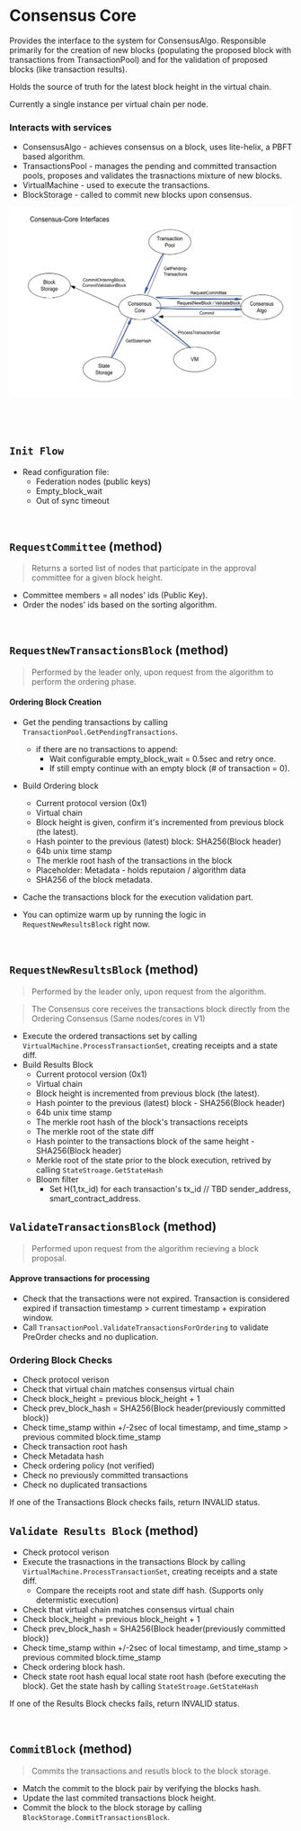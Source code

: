 # Consensus Core

Provides the interface to the system for ConsensusAlgo. Responsible primarily for the creation of new blocks (populating the proposed block with transactions from TransactionPool) and for the validation of proposed blocks (like transaction results).

Holds the source of truth for the latest block height in the virtual chain.

Currently a single instance per virtual chain per node.

### Interacts with services

* ConsensusAlgo - achieves consensus on a block, uses lite-helix, a PBFT based algorithm.
* TransactionsPool - manages the pending and committed transaction pools, proposes and validates the trasnactions mixture of new blocks.
* VirtualMachine - used to execute the transactions.
* BlockStorage - called to commit new blocks upon consensus.

![alt text][consensus_core_interfaces] <br/><br/>

[consensus_core_interfaces]: consensus_core_interfaces.png "Consensus - Core Interfaces"

&nbsp;
## `Init Flow`
* Read configuration file:
  * Federation nodes (public keys)
  * Empty_block_wait
  * Out of sync timeout

&nbsp;
## `RequestCommittee` (method)

> Returns a sorted list of nodes that participate in the approval committee for a given block height.
* Committee members = all nodes' ids (Public Key).
* Order the nodes' ids based on the sorting algorithm.

&nbsp;
## `RequestNewTransactionsBlock` (method)

> Performed by the leader only, upon request from the algorithm to perform the ordering phase.

#### Ordering Block Creation
* Get the pending transactions by calling `TransactionPool.GetPendingTransactions`.
  * if there are no transactions to append:
    * Wait configurable empty_block_wait = 0.5sec and retry once.
    * If still empty continue with an empty block (# of transaction = 0).
* Build Ordering block
  * Current protocol version (0x1)
  * Virtual chain
  * Block height is given, confirm it's incremented from previous block (the latest).
  * Hash pointer to the previous (latest) block: SHA256(Block header)
  * 64b unix time stamp
  * The merkle root hash of the transactions in the block
  * Placeholder: Metadata - holds reputaion / algorithm data
  * SHA256 of the block metadata.

* Cache the transactions block for the execution validation part.
* You can optimize warm up by running the logic in `RequestNewResultsBlock` right now.

&nbsp;
## `RequestNewResultsBlock` (method)

> Performed by the leader only, upon request from the algorithm.

> The Consensus core receives the transactions block directly from the Ordering Consensus (Same nodes/cores in V1)
* Execute the ordered transactions set by calling `VirtualMachine.ProcessTransactionSet`, creating receipts and a state diff.
* Build Results Block
  * Current protocol version (0x1)
  * Virtual chain
  * Block height is incremented from previous block (the latest).
  * Hash pointer to the previous (latest) block - SHA256(Block header)
  * 64b unix time stamp
  * The merkle root hash of the block's transactions receipts
  * The merkle root of the state diff
  * Hash pointer to the transactions block of the same height - SHA256(Block header)
  * Merkle root of the state prior to the block execution, retrived by calling `StateStroage.GetStateHash`
  * Bloom filter
    * Set H(1,tx_id) for each transaction's tx_id // TBD sender_address, smart_contract_address.

## `ValidateTransactionsBlock` (method)
> Performed upon request from the algorithm recieving a block proposal.

#### Approve transactions for processing
* Check that the transactions were not expired. Transaction is considered expired if transaction timestamp > current timestamp + expiration window.
* Call `TransactionPool.ValidateTransactionsForOrdering` to validate PreOrder checks and no duplication.

### Ordering Block Checks
* Check protocol verison
* Check that virtual chain matches consensus virtual chain
* Check block_height = previous block_height + 1
* Check prev_block_hash = SHA256(Block header(previously committed block))
* Check time_stamp within +/-2sec of local timestamp, and time_stamp > previous commited block.time_stamp
* Check transaction root hash
* Check Metadata hash
* Check ordering policy (not verified)
* Check no previously committed transactions
* Check no duplicated transactions

If one of the Transactions Block checks fails, return INVALID status.

## `Validate Results Block` (method)
* Check protocol verison
* Execute the trasnactions in the transactions Block by calling `VirtualMachine.ProcessTransactionSet`, creating receipts and a state diff.
  * Compare the receipts root and state diff hash. (Supports only determistic execution)
* Check that virtual chain matches consensus virtual chain
* Check block_height = previous block_height + 1
* Check prev_block_hash = SHA256(Block header(previously committed block))
* Check time_stamp within +/-2sec of local timestamp, and time_stamp > previous commited block.time_stamp
* Check ordering block hash.
* Check state root hash equal local state root hash (before executing the block). Get the state hash by calling `StateStroage.GetStateHash`

If one of the Results Block checks fails, return INVALID status.

&nbsp;
## `CommitBlock` (method)
> Commits the transactions and resutls block to the block storage.
* Match the commit to the block pair by verifying the blocks hash.
* Update the last commited transactions block height.
* Commit the block to the block storage by calling `BlockStorage.CommitTransactionsBlock`.
